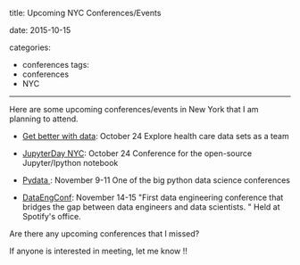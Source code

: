 title: Upcoming NYC Conferences/Events

date: 2015-10-15

categories:
- conferences
tags:
- conferences
- NYC


---

Here are some upcoming conferences/events in New York that I am planning to attend.
<!-- more -->
- [Get better with data](http://getbetterwithdata.com/index.html): October 24
Explore health care data sets as a team


- [JupyterDay NYC](https://www.eventbrite.com/e/jupyterday-nyc-tickets-19083254528): October 24
Conference for the open-source Jupyter/Ipython notebook

- [Pydata ](http://nyc2015.pydata.org/) : November 9-11
One of the big python data science conferences

- [DataEngConf](http://www.dataengconf.com/): November 14-15
"First data engineering conference that bridges the gap between data engineers and data scientists. "
Held at Spotify's office.

Are there any upcoming conferences that I missed?

If anyone is interested in meeting, let me know !!
